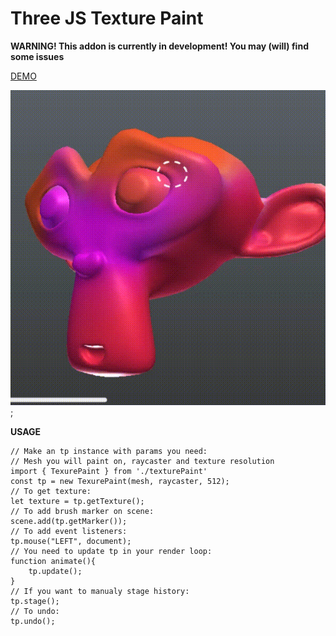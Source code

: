 # Three JS Texture Paint

**WARNING! This addon is currently in development! You may (will) find some issues**

[DEMO](https://ceramicsoda.github.io/TexturePaint/)

![Three JS texture paint](./assets/monkey.gif); 

**USAGE**
```
// Make an tp instance with params you need:
// Mesh you will paint on, raycaster and texture resolution
import { TexurePaint } from './texturePaint'
const tp = new TexurePaint(mesh, raycaster, 512); 
// To get texture:
let texture = tp.getTexture();
// To add brush marker on scene:
scene.add(tp.getMarker());
// To add event listeners:
tp.mouse("LEFT", document);
// You need to update tp in your render loop:
function animate(){
    tp.update();
}
// If you want to manualy stage history: 
tp.stage();
// To undo:
tp.undo(); 
```